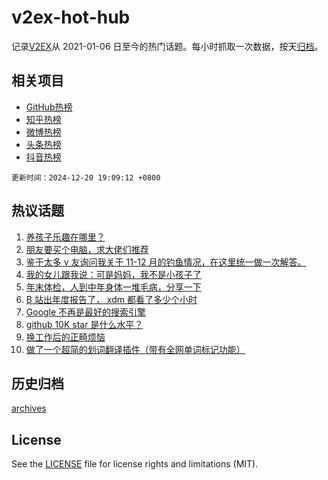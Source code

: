 # v2ex-hot-hub

 记录[V2EX](https://www.v2ex.com/)从 2021-01-06 日至今的热门话题。每小时抓取一次数据，按天[归档](archives)。
 
 ## 相关项目

- [GitHub热榜](https://github.com/lonnyzhang423/github-hot-hub)
- [知乎热榜](https://github.com/lonnyzhang423/zhihu-hot-hub)
- [微博热榜](https://github.com/lonnyzhang423/weibo-hot-hub)
- [头条热榜](https://github.com/lonnyzhang423/toutiao-hot-hub)
- [抖音热榜](https://github.com/lonnyzhang423/douyin-hot-hub)


 `更新时间：2024-12-20 19:09:12 +0800`

## 热议话题

1. [养孩子乐趣在哪里？](https://www.v2ex.com/t/1099022)
1. [朋友要买个电脑，求大佬们推荐](https://www.v2ex.com/t/1098934)
1. [鉴于太多 v 友询问我关于 11-12 月的钓鱼情况，在这里统一做一次解答。](https://www.v2ex.com/t/1098950)
1. [我的女儿跟我说：可是妈妈，我不是小孩子了](https://www.v2ex.com/t/1098954)
1. [年末体检，人到中年身体一堆毛病，分享一下](https://www.v2ex.com/t/1098962)
1. [B 站出年度报告了， xdm 都看了多少个小时](https://www.v2ex.com/t/1099050)
1. [Google 不再是最好的搜索引擎](https://www.v2ex.com/t/1098937)
1. [github 10K star 是什么水平？](https://www.v2ex.com/t/1098975)
1. [换工作后的正畸烦恼](https://www.v2ex.com/t/1098940)
1. [做了一个超简的划词翻译插件（带有全网单词标记功能）](https://www.v2ex.com/t/1099037)

## 历史归档

[archives](archives)

## License

See the [LICENSE](LICENSE) file for license rights and limitations (MIT).
